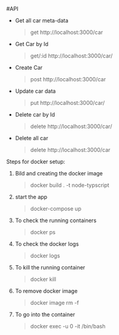 #API

* Get all car meta-data
    > get http://localhost:3000/car
* Get Car by Id
    > get/:id http://localhost:3000/car/<id>
* Create Car
    > post http://localhost:3000/car
* Update car data
    > put http://localhost:3000/car/<id>
* Delete car by Id
    > delete http://localhost:3000/car/<id>
* Delete all car
    > delete http://localhost:3000/car

Steps for docker setup:

1. Bild and creating the docker image
    > docker build . -t node-typscript
2. start the app
    > docker-compose up
3. To check the running containers
    > docker ps 
4. To check the docker logs
    > docker logs <containerId>
5. To kill the running container
    > docker kill <containerId>
6. To remove docker image 
    > docker image rm -f <imageId>
7. To go into the container
    > docker exec -u 0 -it <containerid> /bin/bash